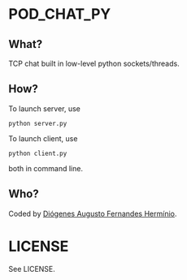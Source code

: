 POD_CHAT_PY
============

What?
-----
TCP chat built in low-level python sockets/threads.

How?
----
To launch server, use 

    python server.py

To launch client, use

    python client.py

both in command line.

Who?
----

Coded by [Diógenes Augusto Fernandes Hermínio][diofeher].

LICENSE
=======
See LICENSE.

[diofeher]:http://www.diofeher.net/